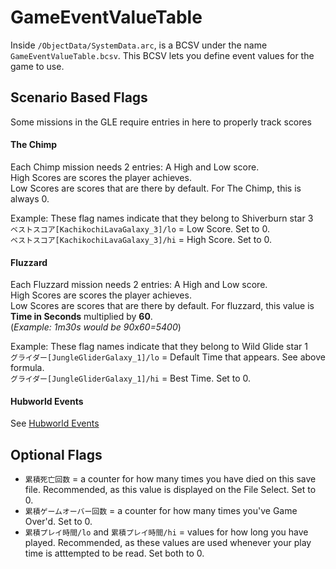 # GameEventValueTable
Inside `/ObjectData/SystemData.arc`, is a BCSV under the name `GameEventValueTable.bcsv`. This BCSV lets you define event values for the game to use.


## Scenario Based Flags
Some missions in the GLE require entries in here to properly track scores

#### The Chimp
Each Chimp mission needs 2 entries: A High and Low score.<br/>
High Scores are scores the player achieves.<br/>
Low Scores are scores that are there by default. For The Chimp, this is always 0.

Example: These flag names indicate that they belong to Shiverburn star 3<br/>
`ベストスコア[KachikochiLavaGalaxy_3]/lo` = Low Score. Set to 0.<br/>
`ベストスコア[KachikochiLavaGalaxy_3]/hi` = High Score. Set to 0.

#### Fluzzard
Each Fluzzard mission needs 2 entries: A High and Low score.<br/>
High Scores are scores the player achieves.<br/>
Low Scores are scores that are there by default. For fluzzard, this value is **Time in Seconds** multiplied by **60**.<br/>(*Example: 1m30s would be 90x60=5400*)

Example: These flag names indicate that they belong to Wild Glide star 1<br/>
`グライダー[JungleGliderGalaxy_1]/lo` = Default Time that appears. See above formula.<br/>
`グライダー[JungleGliderGalaxy_1]/hi` = Best Time. Set to 0.

#### Hubworld Events
See [Hubworld Events](/Hubworld.md#hubworld-events)

## Optional Flags
- `累積死亡回数` = a counter for how many times you have died on this save file. Recommended, as this value is displayed on the File Select. Set to 0.
- `累積ゲームオーバー回数` = a counter for how many times you've Game Over'd. Set to 0.
- `累積プレイ時間/lo` and `累積プレイ時間/hi` = values for how long you have played. Recommended, as these values are used whenever your play time is atttempted to be read. Set both to 0.

